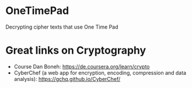 # OneTimePad
Decrypting cipher texts that use One Time Pad

# Great links on Cryptography
- Course Dan Boneh: https://de.coursera.org/learn/crypto
- CyberChef (a web app for encryption, encoding, compression and data analysis): https://gchq.github.io/CyberChef/
  
